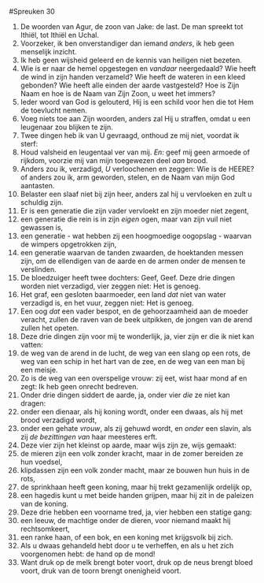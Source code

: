 #Spreuken 30
1. De woorden van Agur, de zoon van Jake: de last. De man spreekt tot Ithiël, tot Ithiël en Uchal. 
2. Voorzeker, ik ben onverstandiger dan iemand *anders*, ik heb geen menselijk inzicht. 
3. Ik heb geen wijsheid geleerd en de kennis van heiligen niet bezeten. 
4. Wie is er naar de hemel opgestegen en *vandaar* neergedaald? Wie heeft de wind in zijn handen verzameld? Wie heeft de wateren in een kleed gebonden? Wie heeft alle einden der aarde vastgesteld? Hoe is Zijn Naam en hoe is de Naam van Zijn Zoon, u weet het immers? 
5. Ieder woord van God is gelouterd, Hij is een schild voor hen die tot Hem de toevlucht nemen. 
6. Voeg niets toe aan Zijn woorden, anders zal Hij u straffen, omdat u een leugenaar zou blijken te zijn. 
7. Twee dingen heb ik van U gevraagd, onthoud ze mij niet, voordat ik sterf: 
8. Houd valsheid en leugentaal ver van mij. *En:* geef mij geen armoede of rijkdom, voorzie mij van mijn toegewezen deel *aan* brood. 
9. Anders zou ik, verzadigd, *U* verloochenen en zeggen: Wie is de HEERE? of anders zou ik, arm geworden, stelen, en de Naam van mijn God aantasten. 
10. Belaster een slaaf niet bij zijn heer, anders zal hij u vervloeken en zult u schuldig zijn. 
11. Er is een generatie die zijn vader vervloekt en zijn moeder niet zegent, 
12. een generatie die rein is in zijn *eigen* ogen, maar van zijn vuil niet gewassen is, 
13. een generatie - wat hebben zij een hoogmoedige oogopslag - waarvan de wimpers opgetrokken zijn, 
14. een generatie waarvan de tanden zwaarden, de hoektanden messen zijn, om de ellendigen van de aarde en de armen onder de mensen te verslinden. 
15. De bloedzuiger heeft twee dochters: Geef, Geef. Deze drie dingen worden niet verzadigd, vier zeggen niet: Het is genoeg. 
16. Het graf, een gesloten baarmoeder, een land *dat* niet van water verzadigd is, en het vuur, zeggen niet: Het is genoeg. 
17. Een oog *dat* een vader bespot, en de gehoorzaamheid aan de moeder veracht, zullen de raven van de beek uitpikken, de jongen van de arend zullen het opeten. 
18. Deze drie dingen zijn voor mij te wonderlijk, ja, vier zijn er die ik niet kan vatten: 
19. de weg van de arend in de lucht, de weg van een slang op een rots, de weg van een schip in het hart van de zee, en de weg van een man bij een meisje. 
20. Zo is de weg van een overspelige vrouw: zij eet, wist haar mond af en zegt: Ik heb geen onrecht bedreven. 
21. Onder drie dingen siddert de aarde, ja, onder vier *die* ze niet kan dragen: 
22. onder een dienaar, als hij koning wordt, onder een dwaas, als hij met brood verzadigd wordt, 
23. onder een gehate *vrouw*, als zij gehuwd wordt, en *onder* een slavin, als zij *de bezittingen van* haar meesteres erft. 
24. Deze vier zijn het kleinst op aarde, maar wijs zijn ze, wijs gemaakt: 
25. de mieren zijn een volk zonder kracht, maar in de zomer bereiden ze hun voedsel, 
26. klipdassen zijn een volk zonder macht, maar ze bouwen hun huis in de rots, 
27. de sprinkhaan heeft geen koning, maar hij trekt gezamenlijk ordelijk op, 
28. een hagedis kunt u met beide handen grijpen, maar hij zit in de paleizen van de koning. 
29. Deze drie hebben een voorname tred, ja, vier hebben een statige gang: 
30. een leeuw, de machtige onder de dieren, voor niemand maakt hij rechtsomkeert, 
31. een ranke haan, of een bok, en een koning met krijgsvolk bij zich. 
32. Als u dwaas gehandeld hebt door u te verheffen, en als u het zich voorgenomen hebt: de hand op de mond! 
33. Want druk op de melk brengt boter voort, druk op de neus brengt bloed voort, druk van de toorn brengt onenigheid voort.
